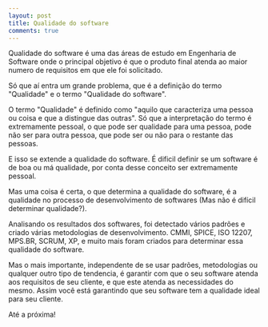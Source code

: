 ```yaml
---
layout: post
title: Qualidade do software
comments: true
---
```


Qualidade do software é uma das áreas de estudo em Engenharia de Software onde o principal objetivo é que o produto final atenda ao maior numero de requisitos em que ele foi solicitado.

Só que aí entra um grande problema, que é a definição do termo "Qualidade" e o termo "Qualidade do software".

O termo "Qualidade" é definido como "aquilo que caracteriza uma pessoa ou coisa e que a distingue das outras". Só que a interpretação do termo é extremamente pessoal, o que pode ser qualidade para uma pessoa, pode não ser para outra pessoa, que pode ser ou não para o restante das pessoas.

E isso se extende a qualidade do software. É dificil definir se um software é de boa ou má qualidade, por conta desse conceito ser extremamente pessoal.

Mas uma coisa é certa, o que determina a qualidade do software, é a qualidade no processo de desenvolvimento de softwares (Mas não é difícil determinar qualidade?).

Analisando os resultados dos softwares, foi detectado vários padrões e criado várias metodologias de desenvolvimento. CMMI, SPICE, ISO 12207, MPS.BR, SCRUM, XP, e muito mais foram criados para determinar essa qualidade do software.

Mas o mais importante, independente de se usar padrões, metodologias ou qualquer outro tipo de tendencia, é garantir com que o seu software atenda aos requisitos de seu cliente, e que este atenda as necessidades do mesmo. Assim você está garantindo que seu software tem a qualidade ideal para seu cliente.

Até a próxima!
